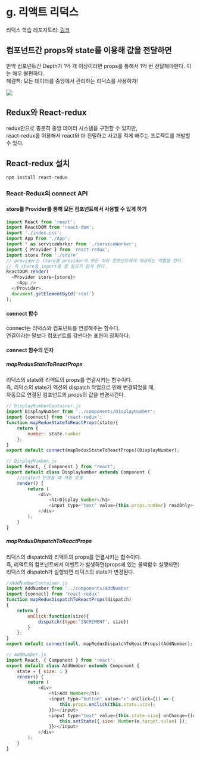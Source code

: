 # g. 리액트 리덕스

리덕스 학습 레포지토리: [링크](https://github.com/hch0821/Redux-Example)

## 컴포넌트간 props와 state를 이용해 값을 전달하면
만약 컴포넌트간 Depth가 1억 개 이상이라면 props를 통해서 1억 번 전달해야한다. 이는 매우 불편하다.<br>
해결책: 모든 데이터를 중앙에서 관리하는 리덕스를 사용하자!

<img src="https://miro.medium.com/max/1000/1*zTXY3OfZm5nreThL4lnu4A.png">

## Redux와 React-redux
redux만으로 충분히 중앙 데이터 시스템을 구현할 수 있지만,<br>
react-redux를 이용해서 react와 더 친밀하고 사고를 적게 해주는 프로젝트를 개발할 수 있다.

## React-redux 설치
```
npm install react-redux
```

### React-Redux의 connect API

#### store를 Provider를 통해 모든 컴포넌트에서 사용할 수 있게 하기
```javascript
import React from 'react';
import ReactDOM from 'react-dom';
import './index.css';
import App from './App';
import * as serviceWorker from './serviceWorker';
import { Provider } from 'react-redux';
import store from './store'
// provider는 store를 provider의 모든 하위 컴포넌트에게 제공하는 역할을 한다.
// 즉 store를 import를 할 필요가 없게 한다.
ReactDOM.render(
  <Provider store={store}>
    <App />
  </Provider>,
  document.getElementById('root')
);
```

#### connect 함수
connect는 리덕스와 컴포넌트를 연결해주는 함수다.<br>
연결이라는 말보다 컴포넌트를 감싼다는 표현이 정확하다.

#### connect 함수의 인자
##### mapReduxStateToReactProps
리덕스의 state와 리액트의 props를 연결시키는 함수이다.<br>
즉, 리덕스의 state가 액션의 dispatch 작업으로 인해 변경되었을 때,<br>
자동으로 연결된 컴포넌트의 props의 값을 변경시킨다.<br>


```javascript
// DisplayNumberContainer.js
import DisplayNumber from '../components/DisplayNumber';
import {connect} from 'react-redux';
function mapReduxStateToReactProps(state){
    return {
        number: state.number
    };
}
export default connect(mapReduxStateToReactProps)(DisplayNumber);
```

```javascript
// DisplayNumber.js
import React, { Component } from "react";
export default class DisplayNumber extends Component {
    //state가 변경될 때 자동 호출
    render() {
        return (
            <div>
                <h1>Display Number</h1>
                <input type="text" value={this.props.number} readOnly></input>
            </div>
        );
    }
}
```

##### mapReduxDispatchToReactProps
리덕스의 dispatch와 리액트의 props를 연결시키는 함수이다.<br>
즉, 리액트의 컴포넌트에서 이벤트가 발생하면(props에 있는 콜백함수 실행되면)<br>
리덕스의 dispatch가 실행되면 리덕스의 state가 변경된다.<br>
```javascript
//AddNumberContainer.js
import AddNumber from '../components/AddNumber'
import {connect} from 'react-redux'
function mapReduxDispatchToReactProps(dispatch)
{
    return {
        onClick:function(size){
            dispatch({type:'INCREMENT', size})
        }
    };
}
export default connect(null, mapReduxDispatchToReactProps)(AddNumber);
```

```javascript
// AddNumber.js
import React, { Component } from 'react';
export default class AddNumber extends Component {
    state = { size: 1 }
    render() {
        return (
            <div>
                <h1>Add Number</h1>
                <input type="button" value="+" onClick={() => {
                    this.props.onClick(this.state.size);
                }}></input>
                <input type="text" value={this.state.size} onChange={(e) => {
                    this.setState({ size: Number(e.target.value) });
                }}></input>
            </div>
        );
    }
}
```